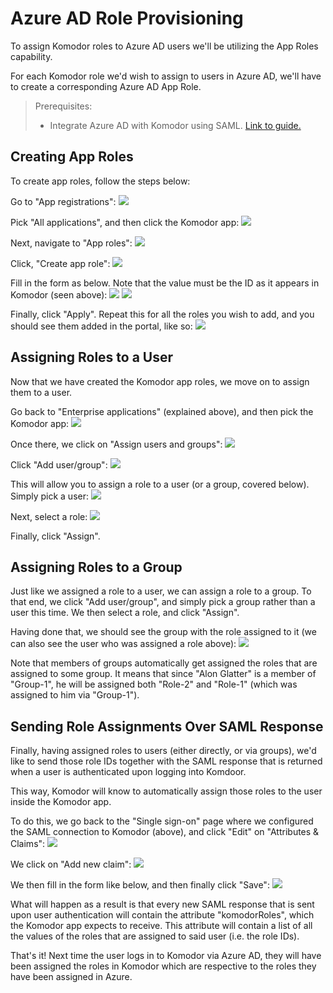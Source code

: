 # Azure AD Role Provisioning

To assign Komodor roles to Azure AD users we'll be utilizing the App Roles
capability.

For each Komodor role we'd wish to assign to users in Azure AD, we'll have to create a corresponding Azure AD App Role.

> Prerequisites:
>
> - Integrate Azure AD with Komodor using SAML. [Link to guide.](./Azure-SAML-Integration.md)

## Creating App Roles

To create app roles, follow the steps below:

Go to "App registrations":
<img src="./img/app-registrations.png">

Pick "All applications", and then click the Komodor app:
<img src="./img/pick-app-registration.png">

Next, navigate to "App roles":
<img src="./img/app-roles.png">

Click, "Create app role":
<img src="./img/create-app-role.png">

Fill in the form as below. Note that the value must be the ID as it appears in Komodor (seen above):
<img src="./img/komodor-roles.png">
<img src="./img/role-1.png">

Finally, click "Apply". Repeat this for all the roles you wish to add, and you should see them added in the portal, like so:
<img src="./img/created-app-roles.png">

## Assigning Roles to a User

Now that we have created the Komodor app roles, we move on to assign them to a user.

Go back to "Enterprise applications" (explained above), and then pick the Komodor app:
<img src="./img/komodor-app.png">

Once there, we click on "Assign users and groups":
<img src="./img/assign-users-and-groups.png">

Click "Add user/group":
<img src="./img/add-user-group.png">

This will allow you to assign a role to a user (or a group, covered below). Simply pick a user:
<img src="./img/add-assignment.png">

Next, select a role:
<img src="./img/select-role.png">

Finally, click "Assign".

## Assigning Roles to a Group

Just like we assigned a role to a user, we can assign a role to a group. To that end, we click "Add user/group", and simply pick a group rather than a user this time. We then select a role, and click "Assign".

Having done that, we should see the group with the role assigned to it (we can also see the user who was assigned a role above):
<img src="./img/assigned-roles.png">

Note that members of groups automatically get assigned the roles that are assigned to some group. It means that since "Alon Glatter" is a member of "Group-1", he will be assigned both "Role-2" and "Role-1" (which was assigned to him via "Group-1").

## Sending Role Assignments Over SAML Response

Finally, having assigned roles to users (either directly, or via groups), we'd like to send those role IDs together with the SAML response that is returned when a user is authenticated upon logging into Komdoor.

This way, Komodor will know to automatically assign those roles to the user inside the Komodor app.

To do this, we go back to the "Single sign-on" page where we configured the SAML connection to Komodor (above), and click "Edit" on "Attributes & Claims":
<img src="./img/attributes-and-claims.png">

We click on "Add new claim":
<img src="./img/add-new-claim.png">

We then fill in the form like below, and then finally click "Save":
<img src="./img/manage-claim.png">

What will happen as a result is that every new SAML response that is sent upon user authentication will contain the attribute "komodorRoles", which the Komodor app expects to receive. This attribute will contain a list of all the values of the roles that are assigned to said user (i.e. the role IDs).

That's it! Next time the user logs in to Komodor via Azure AD, they will have been assigned the roles in Komodor which are respective to the roles they have been assigned in Azure.
